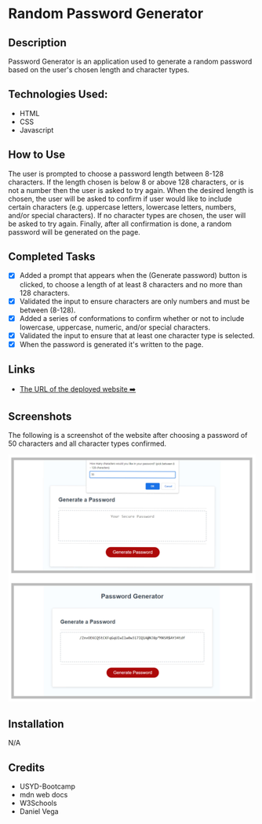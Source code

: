 # Random Password Generator

## Description

Password Generator is an application used to generate a random password based on the user's chosen length and character types.

## Technologies Used:

- HTML
- CSS
- Javascript

## How to Use

The user is prompted to choose a password length between 8-128 characters. If the length chosen is below 8 or above 128 characters, or is not a number then the user is asked to try again. When the desired length is chosen, the user will be asked to confirm if user would like to include certain characters (e.g. uppercase letters, lowercase letters, numbers, and/or special characters). If no character types are chosen, the user will be asked to try again. Finally, after all confirmation is done, a random password will be generated on the page.

## Completed Tasks

- [x] Added a prompt that appears when the (Generate password) button is clicked, to choose a length of at least 8 characters and no more than 128 characters.
- [x] Validated the input to ensure characters are only numbers and must be between (8-128).
- [x] Added a series of conformations to confirm whether or not to include lowercase, uppercase, numeric, and/or special characters.
- [x] Validated the input to ensure that at least one character type is selected.
- [x] When the password is generated it's written to the page.

## Links

- [The URL of the deployed website :arrow_right:](https://password-generator-yousra.vercel.app/)

## Screenshots

The following is a screenshot of the website after choosing a password of 50 characters and all character types confirmed.

![alt text](/assets/images/Screenshot.jpg)

## Installation

N/A

## Credits

- USYD-Bootcamp
- mdn web docs
- W3Schools
- Daniel Vega
